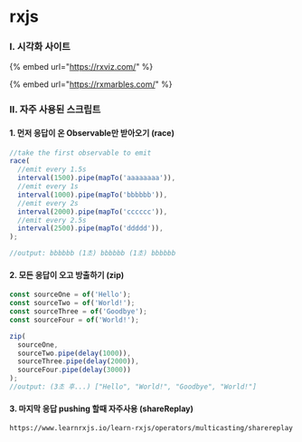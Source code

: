 # rxjs



### I. 시각화 사이트

{% embed url="https://rxviz.com/" %}

{% embed url="https://rxmarbles.com/" %}



### II. 자주 사용된 스크립트



#### 1. 먼저 응답이 온 Observable만 받아오기 \(race\)

```typescript
//take the first observable to emit
race(
  //emit every 1.5s
  interval(1500).pipe(mapTo('aaaaaaaa')),
  //emit every 1s
  interval(1000).pipe(mapTo('bbbbbb')),
  //emit every 2s
  interval(2000).pipe(mapTo('cccccc')),
  //emit every 2.5s
  interval(2500).pipe(mapTo('ddddd')),
);

//output: bbbbbb (1초) bbbbbb (1초) bbbbbb
```



#### 2. 모든 응답이 오고 방출하기 \(zip\)

```typescript
const sourceOne = of('Hello');
const sourceTwo = of('World!');
const sourceThree = of('Goodbye');
const sourceFour = of('World!');

zip(
  sourceOne,
  sourceTwo.pipe(delay(1000)),
  sourceThree.pipe(delay(2000)),
  sourceFour.pipe(delay(3000))
);
//output: (3초 후...) ["Hello", "World!", "Goodbye", "World!"]
```

#### 3. 마지막 응답 pushing 할때 자주사용 \(shareReplay\)

```text
https://www.learnrxjs.io/learn-rxjs/operators/multicasting/sharereplay


```



